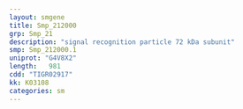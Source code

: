 ```yaml
---
layout: smgene
title: Smp_212000
grp: Smp_21
description: "signal recognition particle 72 kDa subunit"
smp: Smp_212000.1
uniprot: "G4V8X2"
length:   981
cdd: "TIGR02917"
kk: K03108
categories: sm
---
```

